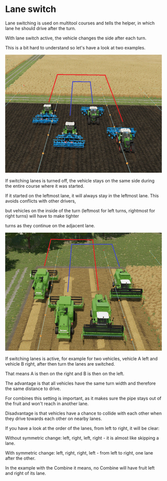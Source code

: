 # Lane switch

  
  
Lane switching is used on multitool courses and tells the helper, in which lane he should drive after the turn.  
  
With lane switch active, the vehicle changes the side after each turn.  
  
This is a bit hard to understand so let's have a look at two examples.  
  


![Image](../assets/images/regularchange_0_0_1020_765.png)

  
  
If switching lanes is turned off, the vehicle stays on the same side during the entire course where it was started.  
  
If it started on the leftmost lane, it will always stay in the leftmost lane. This avoids conflicts with other drivers,  
  
but vehicles on the inside of the turn (leftmost for left turns, rightmost for right turns) will have to make tighter  
  
turns as they continue on the adjacent lane.  
  


![Image](../assets/images/symetricchange_0_0_1020_765.png)

  
  
If switching lanes is active, for example for two vehicles, vehicle A left and vehicle B right, after then turn the lanes are switched.  
  
That means A is then on the right and B is then on the left.  
  
The advantage is that all vehicles have the same turn width and therefore the same distance to drive.  
  
For combines this setting is important, as it makes sure the pipe stays out of the fruit and won't reach in another lane.  
  
Disadvantage is that vehicles have a chance to collide with each other when they drive towards each other on nearby lanes.  
  
  
  
If you have a look at the order of the lanes, from left to right, it will be clear:  
  
Without symmetric change: left, right, left, right - it is almost like skipping a lane.  
  
With symmetric change: left, right, right, left - from left to right, one lane after the other.  
  
In the example with the Combine it means, no Combine will have fruit left and right of its lane.  
  


